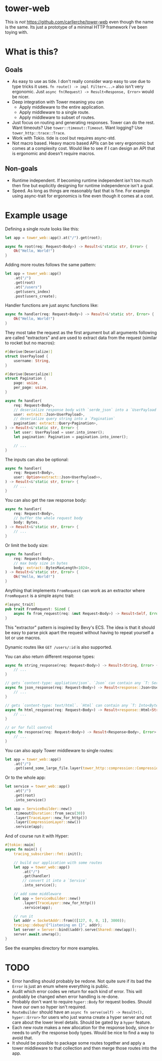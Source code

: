 # tower-web

This is *not* https://github.com/carllerche/tower-web even though the name is
the same. Its just a prototype of a minimal HTTP framework I've been toying
with.

# What is this?

## Goals

- As easy to use as tide. I don't really consider warp easy to use due to type
  tricks it uses. `fn route() -> impl Filter<...>` also isn't very ergonomic.
  Just `async fn(Request) -> Result<Response, Error>` would be nicer.
- Deep integration with Tower meaning you can
    - Apply middleware to the entire application.
    - Apply middleware to a single route.
    - Apply middleware to subset of routes.
- Just focus on routing and generating responses. Tower can do the rest.
  Want timeouts? Use `tower::timeout::Timeout`. Want logging? Use
  `tower_http::trace::Trace`.
- Work with Tokio. tide is cool but requires async-std.
- Not macro based. Heavy macro based APIs can be very ergonomic but comes at a
  complexity cost. Would like to see if I can design an API that is ergonomic
  and doesn't require macros.

## Non-goals

- Runtime independent. If becoming runtime independent isn't too much then fine
  but explicitly designing for runtime independence isn't a goal.
- Speed. As long as things are reasonably fast that is fine. For example using
  async-trait for ergonomics is fine even though it comes at a cost.

# Example usage

Defining a single route looks like this:

```rust
let app = tower_web::app().at("/").get(root);

async fn root(req: Request<Body>) -> Result<&'static str, Error> {
    Ok("Hello, World!")
}
```

Adding more routes follows the same pattern:

```rust
let app = tower_web::app()
    .at("/")
    .get(root)
    .at("/users")
    .get(users_index)
    .post(users_create);
```

Handler functions are just async functions like:

```rust
async fn handler(req: Request<Body>) -> Result<&'static str, Error> {
    Ok("Hello, World!")
}
```

They most take the request as the first argument but all arguments following
are called "extractors" and are used to extract data from the request (similar
to rocket but no macros):

```rust
#[derive(Deserialize)]
struct UserPayload {
    username: String,
}

#[derive(Deserialize)]
struct Pagination {
    page: usize,
    per_page: usize,
}

async fn handler(
    req: Request<Body>,
    // deserialize response body with `serde_json` into a `UserPayload`
    user: extract::Json<UserPayload>,
    // deserialize query string into a `Pagination`
    pagination: extract::Query<Pagination>,
) -> Result<&'static str, Error> {
    let user: UserPayload = user.into_inner();
    let pagination: Pagination = pagination.into_inner();

    // ...
}
```

The inputs can also be optional:

```rust
async fn handler(
    req: Request<Body>,
    user: Option<extract::Json<UserPayload>>,
) -> Result<&'static str, Error> {
    // ...
}
```

You can also get the raw response body:

```rust
async fn handler(
    req: Request<Body>,
    // buffer the whole request body
    body: Bytes,
) -> Result<&'static str, Error> {
    // ...
}
```

Or limit the body size:

```rust
async fn handler(
    req: Request<Body>,
    // max body size in bytes
    body: extract::BytesMaxLength<1024>,
) -> Result<&'static str, Error> {
    Ok("Hello, World!")
}
```

Anything that implements `FromRequest` can work as an extractor where
`FromRequest` is a simple async trait:

```rust
#[async_trait]
pub trait FromRequest: Sized {
    async fn from_request(req: &mut Request<Body>) -> Result<Self, Error>;
}
```

This "extractor" pattern is inspired by Bevy's ECS. The idea is that it should
be easy to parse pick apart the request without having to repeat yourself a lot
or use macros.

Dynamic routes like `GET /users/:id` is also supported.

You can also return different response types:

```rust
async fn string_response(req: Request<Body>) -> Result<String, Error> {
    // ...
}

// gets `content-type: appliation/json`. `Json` can contain any `T: Serialize`
async fn json_response(req: Request<Body>) -> Result<response::Json<User>, Error> {
    // ...
}

// gets `content-type: text/html`. `Html` can contain any `T: Into<Bytes>`
async fn html_response(req: Request<Body>) -> Result<response::Html<String>, Error> {
    // ...
}

// or for full control
async fn response(req: Request<Body>) -> Result<Response<Body>, Error> {
    // ...
}
```

You can also apply Tower middleware to single routes:

```rust
let app = tower_web::app()
    .at("/")
    .get(send_some_large_file.layer(tower_http::compression::CompressionLayer::new()))
```

Or to the whole app:

```rust
let service = tower_web::app()
    .at("/")
    .get(root)
    .into_service()

let app = ServiceBuilder::new()
    .timeout(Duration::from_secs(30))
    .layer(TraceLayer::new_for_http())
    .layer(CompressionLayer::new())
    .service(app);
```

And of course run it with Hyper:

```rust
#[tokio::main]
async fn main() {
    tracing_subscriber::fmt::init();

    // build our application with some routes
    let app = tower_web::app()
        .at("/")
        .get(handler)
        // convert it into a `Service`
        .into_service();

    // add some middleware
    let app = ServiceBuilder::new()
        .layer(TraceLayer::new_for_http())
        .service(app);

    // run it
    let addr = SocketAddr::from(([127, 0, 0, 1], 3000));
    tracing::debug!("listening on {}", addr);
    let server = Server::bind(&addr).serve(Shared::new(app));
    server.await.unwrap();
}
```

See the examples directory for more examples.

# TODO

- Error handling should probably be redone. Not quite sure if its bad the
  `Error` is just an enum where everything is public.
- Audit which error codes we return for each kind of error. This will probably
  be changed when error handling is re-done.
- Probably don't want to require `hyper::Body` for request bodies. Should
  have our own so hyper isn't required.
- `RouteBuilder` should have an `async fn serve(self) -> Result<(),
  hyper::Error>` for users who just wanna create a hyper server and not care
  about the lower level details. Should be gated by a `hyper` feature.
- Each new route makes a new allocation for the response body, since `Or` needs
  to unify the response body types. Would be nice to find a way to avoid that.
- It should be possible to package some routes together and apply a tower
  middleware to that collection and then merge those routes into the app.
